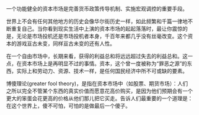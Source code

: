 一个功能健全的资本市场是完善货币政策传导机制、实施宏观调控的重要手段。

世界上不会有任何其他地方的历史会像华尔街历史一样，如此频繁和千篇一律地不断重复自己。当你看到现实生活中上演的资本市场的起起落落时，最让你震惊的是，无论是市场投机还是市场投机者本身，千百年来都几乎没有丝毫改变。这个资本的游戏亘古未变，同样亘古未变的还有人性。

在一个自由市场中，长期来看，获得的利益总和将远远超过失去的利益总和。这一点，在资本市场上是再明显不过的事情。资本，这个曾一度被称为“罪恶之源”的东西，实际上和劳动力、资源、技术一样，是任何国民经济中所不可或缺的要素。

博傻理论(greater fool theory)，是指在资本市场中（如股票、期货市场）：人们之所以完全不管某个东西的真实价值而愿意花高价购买，是因为他们预期会有一个更大的笨蛋会花更高的价格从他们那儿把它买走。告诉人们最重要的一个道理是：在这个世界上，傻不可怕，可怕的是做最后一个傻子。
